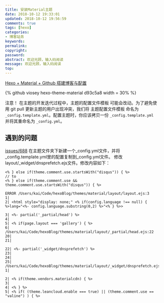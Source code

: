 ```yaml
---
title: 安装Material主题
date: 2018-10-12 19:33:01
updated: 2018-10-12 19:56:59
comments: true
tags: [hexo]
categories:
- 博客站务
keywords: 
permalink: 
copyright: 
password: 
abstract: 欢迎光顾，输入码阅读
message: 欢迎光顾，输入码阅读
top:   
---
```

[Hexo + Material + Github 搭建博客与配置](https://zdran.com/20180326.html)
<!--github库卡片-->
{% github viosey hexo-theme-material d93c5a8 width = 30% %}

注意！ 在主题的开发迭代过程中，主题的配置文件模板 可能会改动。为了避免使用 git pull 更新主题的用户出现冲突，我们将 主题配置文件模板 命名为 `_config.template.yml`。配置主题时，你应该拷贝一份 `_config.template.yml` 并将其重命名为 `_config.yml`。

## 遇到的问题
[issues/688](https://github.com/viosey/hexo-theme-material/issues/688)
在主题文件夹下新建一个_config.yml文件，并将_config.template.yml里的配置复制到_config.yml文件。
修改layout/_widget/dnsprefetch.ejs文件。修改内容如下：
```
<% } else if(theme.comment.use.startsWith("disqus")) { %>
// to
<% } else if(theme.comment.use && theme.comment.use.startsWith("disqus")) { %>
```

```
ERROR /Users/kai/Code/hexoBlog/themes/material/layout/layout.ejs:3
1| 
2| <html style="display: none;" <% if(config.language !== null) { %>lang="<%- config.language.substring(0,2) %>"<% } %>>

3| <%- partial('_partial/head') %>
4|
5| <% if(page.layout === 'gallery') { %>
6|
/Users/kai/Code/hexoBlog/themes/material/layout/_partial/head.ejs:22
20|
21|

22| <%- partial('_widget/dnsprefetch') %>
23|
24| 
25|
/Users/kai/Code/hexoBlog/themes/material/layout/_widget/dnsprefetch.ejs:2
1|

2| <% if(theme.vendors.materialcdn) { %>
3| 
4| <% } %>
5| <% if( (theme.leancloud.enable === true) || (theme.comment.use == "valine") ) { %>
```
